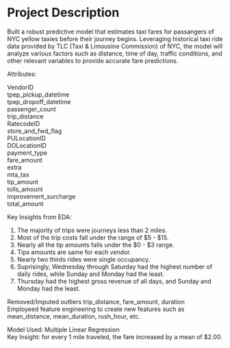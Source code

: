 # Project Description
Built a robust predictive model that estimates taxi fares for passangers of NYC yellow taxies before their journey begins. Leveraging historical taxi ride data provided by TLC (Taxi & Limousine Commission) of NYC, the model will analyze various factors such as distance, time of day, traffic conditions, and other relevant variables to provide accurate fare predictions. 

Attributes:

VendorID                 
tpep_pickup_datetime     
tpep_dropoff_datetime    
passenger_count          
trip_distance            
RatecodeID               
store_and_fwd_flag       
PULocationID             
DOLocationID             
payment_type             
fare_amount              
extra                    
mta_tax                  
tip_amount               
tolls_amount             
improvement_surcharge    
total_amount             

Key Insights from EDA:  
1) The majority of trips were journeys less than 2 miles.
2) Most of the trip costs fall under the range of $5 - $15.
3) Nearly all the tip amounts falls under the $0 - $3 range.
4) Tips amounts are same for each vendor.
5) Nearly two thirds rides were single occupancy.
6) Suprisingly, Wednesday through Saturday had the highest number of daily rides, while Sunday and Monday had the least.
7) Thursday had the highest gross revenue of all days, and Sunday and Monday had the least.

Removed/Imputed outliers trip_distance, fare_amount, duration  
Employeed feature engineering to create new features such as mean_distance, mean_duration, rush_hour, etc.

Model Used: Multiple Linear Regression  
Key Insight: for every 1 mile traveled, the fare increased by a mean of $2.00.
